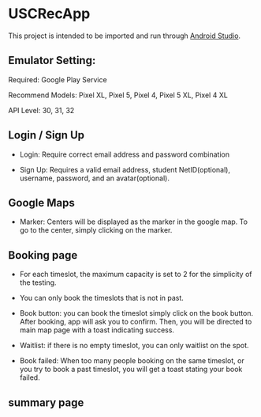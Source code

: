 # USCRecApp

This project is intended to be imported and run through [Android Studio](https://developer.android.com/studio).


## Emulator Setting:

Required: Google Play Service

Recommend Models:
Pixel XL, Pixel 5, Pixel 4, Pixel 5 XL, Pixel 4 XL

API Level: 30, 31, 32

## Login / Sign Up

* Login: Require correct email address and password combination

* Sign Up: Requires a valid email address, student NetID(optional), username, password, and an avatar(optional).


## Google Maps

* Marker: Centers will be displayed as the marker in the google map. To go to the center, simply clicking on the marker.

## Booking page

* For each timeslot, the maximum capacity is set to 2 for the simplicity of the testing.

* You can only book the timeslots that is not in past.

* Book button: you can book the timeslot simply click on the book button. After booking, app will ask you to confirm. Then, you will be directed to main map page with a toast indicating success.

* Waitlist: if there is no empty timeslot, you can only waitlist on the spot.

* Book failed: When too many people booking on the same timeslot, or you try to book a past timeslot, you will get a toast stating your book failed.

## summary page

